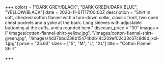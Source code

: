 +++
colors = ["DARK GREY/BLACK", "DARK GREEN/DARK BLUE", "YELLOW/BLACK"]
date = 2020-11-01T17:00:00Z
description = "Shirt in soft, checked cotton flannel with a turn-down collar, classic front, two open chest pockets and a yoke at the back. Long sleeves with adjustable buttoning at the cuffs, and a rounded hem."
discount_price = "30"
images = ["/images/cotton-flannel-shirt-yellow.jpg", "/images/cotton-flannel-shirt-green.jpg", "/images/4d37bbd238b15474bdb14c209ef02c33c67c8d8d_xxl-1.jpg"]
price = "25.63"
sizes = ["S", "M", "L", "XL"]
title = "Cotton Flannel Shirt"

+++
